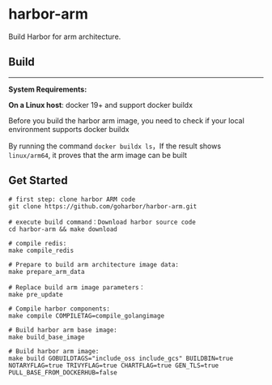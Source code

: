 # harbor-arm
Build Harbor for arm architecture.


## Build
<hr>

**System Requirements:**

**On a Linux host**: docker 19+  and support docker buildx

Before you build the harbor arm image, you need to check if your local environment supports docker buildx

By running the command `docker buildx ls`，If the result shows `linux/arm64`, it proves that the arm image can be built

## Get Started
```
# first step: clone harbor ARM code
git clone https://github.com/goharbor/harbor-arm.git

# execute build command：Download harbor source code
cd harbor-arm && make download

# compile redis:
make compile_redis

# Prepare to build arm architecture image data:
make prepare_arm_data

# Replace build arm image parameters：
make pre_update

# Compile harbor components:
make compile COMPILETAG=compile_golangimage

# Build harbor arm base image:
make build_base_image

# Build harbor arm image:
make build GOBUILDTAGS="include_oss include_gcs" BUILDBIN=true NOTARYFLAG=true TRIVYFLAG=true CHARTFLAG=true GEN_TLS=true PULL_BASE_FROM_DOCKERHUB=false

```
